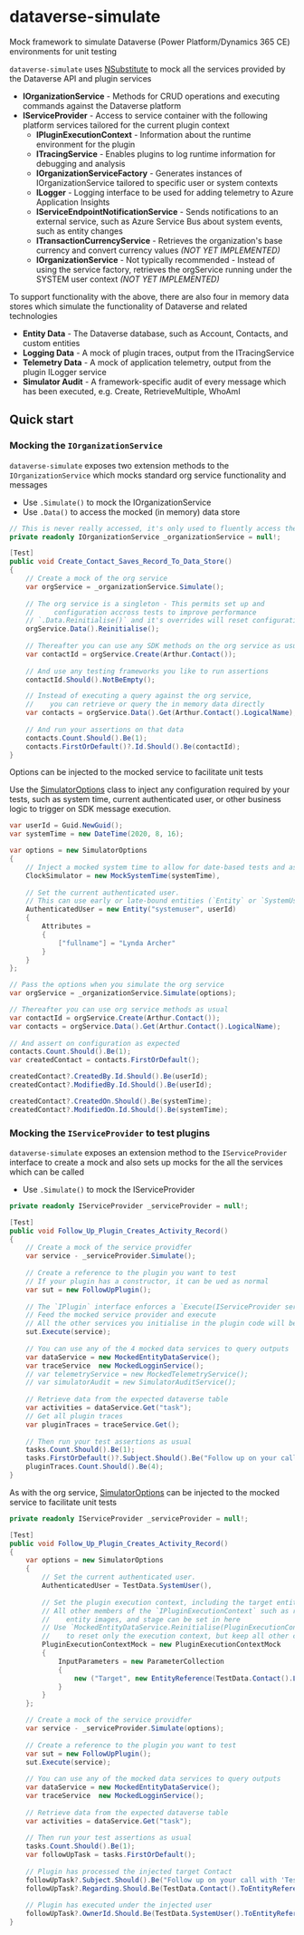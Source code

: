 

# dataverse-simulate

Mock framework to simulate Dataverse (Power Platform/Dynamics 365 CE) environments for unit testing

`dataverse-simulate` uses [NSubstitute](https://nsubstitute.github.io/) to mock all the services provided by the Dataverse API and plugin services

- **IOrganizationService** - Methods for CRUD operations and executing commands against the Dataverse platform
- **IServiceProvider** - Access to service container with the following platform services tailored for the current plugin context
  - **IPluginExecutionContext** - Information about the runtime environment for the plugin
  - **ITracingService** - Enables plugins to log runtime information for debugging and analysis
  - **IOrganizationServiceFactory** - Generates instances of IOrganizationService tailored to specific user or system contexts
  - **ILogger** - Logging interface to be used for adding telemetry to Azure Application Insights
  - **IServiceEndpointNotificationService** - Sends notifications to an external service, such as Azure Service Bus about system events, such as entity changes
  - **ITransactionCurrencyService** - Retrieves the organization's base currency and convert currency values *(NOT YET IMPLEMENTED)*
  - **IOrganizationService** - Not typically recommended - Instead of using the service factory, retrieves the orgService running under the SYSTEM user context  *(NOT YET IMPLEMENTED)*

To support functionality with the above, there are also four in memory data stores which simulate the functionality of Dataverse and related technologies

- **Entity Data** - The Dataverse database, such as Account, Contacts, and custom entities
- **Logging Data** - A mock of plugin traces, output from the ITracingService
- **Telemetry Data** - A mock of application telemetry, output from the plugin ILogger service
- **Simulator Audit** - A framework-specific audit of every message which has been executed, e.g. Create, RetrieveMultiple, WhoAmI

## Quick start

### Mocking the `IOrganizationService`

`dataverse-simulate` exposes two extension methods to the `IOrganizationService` which mocks standard org service functionality and messages

- Use `.Simulate()` to mock the IOrganizationService
- Use `.Data()` to access the mocked (in memory) data store

```csharp
// This is never really accessed, it's only used to fluently access the simulate method
private readonly IOrganizationService _organizationService = null!;

[Test]
public void Create_Contact_Saves_Record_To_Data_Store()
{
    // Create a mock of the org service
    var orgService = _organizationService.Simulate();
    
    // The org service is a singleton - This permits set up and
    //     configuration accross tests to improve performance
    // `.Data.Reinitialise()` and it's overrides will reset configuration to it's intial set up
    orgService.Data().Reinitialise();
    
    // Thereafter you can use any SDK methods on the org service as usual
    var contactId = orgService.Create(Arthur.Contact());
    
    // And use any testing frameworks you like to run assertions
    contactId.Should().NotBeEmpty();

    // Instead of executing a query against the org service, 
    //    you can retrieve or query the in memory data directly
    var contacts = orgService.Data().Get(Arthur.Contact().LogicalName);
    
    // And run your assertions on that data
    contacts.Count.Should().Be(1);
    contacts.FirstOrDefault()?.Id.Should().Be(contactId);
}
```

Options can be injected to the mocked service to facilitate unit tests

Use the [SimulatorOptions](/dataverse-simulate/simulator-options) class to inject any configuration required by your tests,
such as system time, current authenticated user, or other business logic to trigger on SDK message execution.  

```csharp
var userId = Guid.NewGuid();
var systemTime = new DateTime(2020, 8, 16);

var options = new SimulatorOptions
{
    // Inject a mocked system time to allow for date-based tests and assertions
    ClockSimulator = new MockSystemTime(systemTime),
    
    // Set the current authenticated user. 
    // This can use early or late-bound entities (`Entity` or `SystemUser`) 
    AuthenticatedUser = new Entity("systemuser", userId)
    {
        Attributes =
        {
            ["fullname"] = "Lynda Archer"
        }
    }
};

// Pass the options when you simulate the org service
var orgService = _organizationService.Simulate(options);

// Thereafter you can use org service methods as usual
var contactId = orgService.Create(Arthur.Contact());
var contacts = orgService.Data().Get(Arthur.Contact().LogicalName);
    
// And assert on configuration as expected
contacts.Count.Should().Be(1);
var createdContact = contacts.FirstOrDefault();

createdContact?.CreatedBy.Id.Should().Be(userId);
createdContact?.ModifiedBy.Id.Should().Be(userId);

createdContact?.CreatedOn.Should().Be(systemTime);
createdContact?.ModifiedOn.Id.Should().Be(systemTime);

```

### Mocking the `IServiceProvider` to test plugins

`dataverse-simulate` exposes an extension method to the `IServiceProvider` interface to create a mock and also sets up mocks for the all the services which can be called

- Use `.Simulate()` to mock the IServiceProvider

```csharp
private readonly IServiceProvider _serviceProvider = null!;

[Test]
public void Follow_Up_Plugin_Creates_Activity_Record() 
{
    // Create a mock of the service providfer
    var service - _serviceProvider.Simulate();
    
    // Create a reference to the plugin you want to test
    // If your plugin has a constructor, it can be ued as normal
    var sut = new FollowUpPlugin();
    
    // The `IPlugin` interface enforces a `Execute(IServiceProvider serviceProvider)` method
    // Feed the mocked service provider and execute
    // All the other services you initialise in the plugin code will be mocked too 
    sut.Execute(service);
    
    // You can use any of the 4 mocked data services to query outputs 
    var dataService = new MockedEntityDataService();
    var traceService  new MockedLogginService();
    // var telemetryService = new MockedTelemetryService();
    // var simulatorAudit = new SimulatorAuditService();
    
    // Retrieve data from the expected dataverse table
    var activities = dataService.Get("task");
    // Get all plugin traces
    var pluginTraces = traceService.Get();
    
    // Then run your test assertions as usual
    tasks.Count.Should().Be(1);
    tasks.FirstOrDefault()?.Subject.Should().Be("Follow up on your call");
    pluginTraces.Count.Should().Be(4);
}

```

As with the org service, [SimulatorOptions](/dataverse-simulate/simulator-options) can be injected to the mocked service to facilitate unit tests

```csharp
private readonly IServiceProvider _serviceProvider = null!;

[Test]
public void Follow_Up_Plugin_Creates_Activity_Record() 
{
    var options = new SimulatorOptions
    {
        // Set the current authenticated user. 
        AuthenticatedUser = TestData.SystemUser(),
        
        // Set the plugin execution context, including the target entity of the triggered plugin
        // All other members of the `IPluginExecutionContext` such as registered message, 
        //    entity images, and stage can be set in here
        // Use `MockedEntityDataService.Reinitialise(PluginExecutionContextMock executionContextMock)`
        //    to reset only the execution context, but keep all other configuration (such as entity data)
        PluginExecutionContextMock = new PluginExecutionContextMock
        {
            InputParameters = new ParameterCollection
            {
                new ("Target", new EntityReference(TestData.Contact().LogicalName, TestData.Contact().Id))
            }
        }
    };

    // Create a mock of the service providfer
    var service - _serviceProvider.Simulate(options);
    
    // Create a reference to the plugin you want to test
    var sut = new FollowUpPlugin();
    sut.Execute(service);
    
    // You can use any of the mocked data services to query outputs 
    var dataService = new MockedEntityDataService();
    var traceService  new MockedLogginService();
    
    // Retrieve data from the expected dataverse table
    var activities = dataService.Get("task");
    
    // Then run your test assertions as usual
    tasks.Count.Should().Be(1);
    var followUpTask = tasks.FirstOrDefault();
    
    // Plugin has processed the injected target Contact
    followUpTask?.Subject.Should().Be("Follow up on your call with 'TestData Contact'");
    followUpTask?.Regarding.Should.Be(TestData.Contact().ToEntityReference());
    
    // Plugin has executed under the injected user
    followUpTask?.OwnerId.Should.Be(TestData.SystemUser().ToEntityReference());
}
```